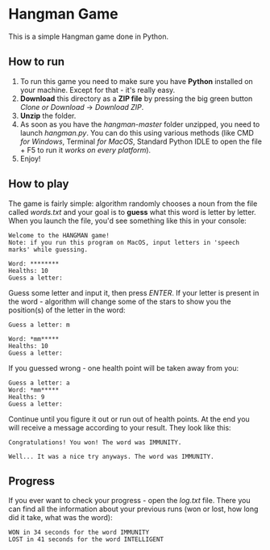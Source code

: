 # Hangman Game
This is a simple Hangman game done in Python. 

## How to run
1. To run this game you need to make sure you have **Python** installed on your machine. Except for that - it's really easy.
2. **Download** this directory as a **ZIP file** by pressing the big green button *Clone or Download* -> *Download ZIP*.
3. **Unzip** the folder.
4. As soon as you have the *hangman-master* folder unzipped, you need to launch *hangman.py*. You can do this using various methods (like CMD *for Windows*, Terminal *for MacOS*, Standard Python IDLE to open the file + F5 to run it *works on every platform*).
5. Enjoy!

## How to play
The game is fairly simple: algorithm randomly chooses a noun from the file called *words.txt* and your goal is to **guess** what this word is letter by letter.
When you launch the file, you'd see something like this in your console:

```
Welcome to the HANGMAN game!
Note: if you run this program on MacOS, input letters in 'speech marks' while guessing.

Word: ********
Healths: 10
Guess a letter: 
``` 

Guess some letter and input it, then press *ENTER*. If your letter is present in the word - algorithm will change some of the stars to show you the position(s) of the letter in the word:

```
Guess a letter: m

Word: *mm*****
Healths: 10
Guess a letter: 
```

If you guessed wrong - one health point will be taken away from you:

```
Guess a letter: a
Word: *mm*****
Healths: 9
Guess a letter:
```

Continue until you figure it out or run out of health points. At the end you will receive a message according to your result. They look like this:

```
Congratulations! You won! The word was IMMUNITY.

```
```
Well... It was a nice try anyways. The word was IMMUNITY.
```

## Progress

If you ever want to check your progress - open the *log.txt* file. There you can find all the information about your previous runs (won or lost, how long did it take, what was the word):

```
WON in 34 seconds for the word IMMUNITY
LOST in 41 seconds for the word INTELLIGENT
```